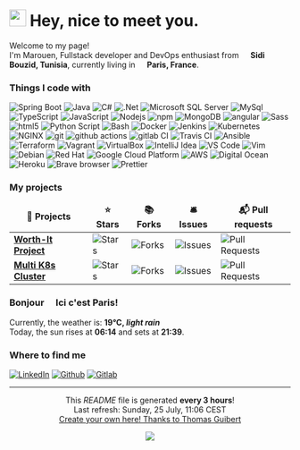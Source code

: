 <h1><img src="https://emojis.slackmojis.com/emojis/images/1531849430/4246/blob-sunglasses.gif?1531849430" width="30"/> Hey, nice to meet you.</h1>


<p>Welcome to my page! </br> I'm Marouen, Fullstack developer and DevOps enthusiast from <img src="https://www.flaticon.com/svg/static/icons/svg/299/299636.svg" width="13"/> <b>Sidi Bouzid, Tunisia</b>, currently living in <img src="https://image.flaticon.com/icons/svg/197/197560.svg" width="13"/> <b>Paris, France</b>. </p>
<h3>Things I code with</h3>
<p>
  <img alt="Spring Boot" src="https://img.shields.io/badge/-Spring-5ad336?style=flat-square&logo=spring&logoColor=white" />
  <img alt="Java" src="https://img.shields.io/badge/-Java-7ba9e2?style=flat-square&logo=java&logoColor=white" /> 
  <img alt="C#" src="https://img.shields.io/badge/-C%20Sharp-1b4fbe?style=flat-square&logo=c%20sharp&logoColor=white" /> 
  <img alt=".Net" src="https://img.shields.io/badge/-.Net-5C2D91?style=flat-square&logo=.net&logoColor=white" /> 
  <img alt="Microsoft SQL Server" src="https://img.shields.io/badge/Microsoft%20SQL%20Server-CC2927?style=flat-square&logo=Microsoft-SQL-Server&logoColor=white" /> 
  <img alt="MySql" src="https://img.shields.io/badge/-MySql-da9455?style=flat-square&logo=mysql&logoColor=white" /> 
  <img alt="TypeScript" src="https://img.shields.io/badge/-TypeScript-007ACC?style=flat-square&logo=typescript&logoColor=white" />
  <img alt="JavaScript" src="https://img.shields.io/badge/-JavaScript-eef021?style=flat-square&logo=javascript&logoColor=black" />
  <img alt="Nodejs" src="https://img.shields.io/badge/-Nodejs-43853d?style=flat-square&logo=Node.js&logoColor=white" />
  <img alt="npm" src="https://img.shields.io/badge/-NPM-CB3837?style=flat-square&logo=npm&logoColor=white" />
  <img alt="MongoDB" src="https://img.shields.io/badge/-MongoDB-13aa52?style=flat-square&logo=mongodb&logoColor=white" />
  <img alt="angular" src="https://img.shields.io/badge/-Angular-DD0031?style=flat-square&logo=angular&logoColor=white" />
  <img alt="Sass" src="https://img.shields.io/badge/-Sass-CC6699?style=flat-square&logo=sass&logoColor=white" />
  <img alt="html5" src="https://img.shields.io/badge/-HTML5-E34F26?style=flat-square&logo=html5&logoColor=white" />
  <img alt="Python Script" src="https://img.shields.io/badge/-Python-3776AB?style=flat-square&logo=python&logoColor=white" />
  <img alt="Bash" src="https://img.shields.io/badge/-Bash-4EAA25?style=flat-square&logo=gnu-bash&logoColor=white" />
  <img alt="Docker" src="https://img.shields.io/badge/-Docker-46a2f1?style=flat-square&logo=docker&logoColor=white" />
  <img alt="Jenkins" src="https://img.shields.io/badge/-Jenkins-d35444?style=flat-square&logo=jenkins&logoColor=black" />
  <img alt="Kubernetes" src="https://img.shields.io/badge/-Kubernetes-46a2f1?style=flat-square&logo=kubernetes&logoColor=white" />
  <img alt="NGINX" src="https://img.shields.io/badge/-NGINX-45a818?style=flat-square&logo=nginx&logoColor=white" />
  <img alt="git" src="https://img.shields.io/badge/-Git-F05032?style=flat-square&logo=git&logoColor=white" />
  <img alt="github actions" src="https://img.shields.io/badge/-Github_Actions-2088FF?style=flat-square&logo=github-actions&logoColor=white" />
  <img alt="gitlab CI" src="https://img.shields.io/badge/-Gitlab%20CI-176a20?style=flat-square&logo=gitlab&logoColor=white" />
  <img alt="Travis CI" src="https://img.shields.io/badge/-Travis%20CI-baded4?style=flat-square&logo=travis&logoColor=white" />
  <img alt="Ansible" src="https://img.shields.io/badge/-Ansible-c7d4c7?style=flat-square&logo=ansible&logoColor=black" />
  <img alt="Terraform" src="https://img.shields.io/badge/-Terraform-8640d6?style=flat-square&logo=terraform&logoColor=white" />
  <img alt="Vagrant" src="https://img.shields.io/badge/-Vagrant-0c6ff0?style=flat-square&logo=vagrant&logoColor=white" />
  <img alt="VirtualBox" src="https://img.shields.io/badge/-VirtualBox-67a4f5?style=flat-square&logo=virtualbox&logoColor=white" />
  <img alt="IntelliJ Idea" src="https://img.shields.io/badge/-IntelliJ-111212?style=flat-square&logo=intellij-idea&logoColor=white" />
  <img alt="VS Code" src="https://img.shields.io/badge/-VSCode-045ed4?style=flat-square&logo=visual%20studio%20code&logoColor=white" />
  <img alt="Vim" src="https://img.shields.io/badge/-Vim-019733?style=flat-square&logo=vim&logoColor=white" />
  <img alt="Debian" src="https://img.shields.io/badge/-Debian-A81D33?style=flat-square&logo=debian&logoColor=white" />
  <img alt="Red Hat" src="https://img.shields.io/badge/-RedHat-db2c23?style=flat-square&logo=red-hat&logoColor=white" />
  <img alt="Google Cloud Platform" src="https://img.shields.io/badge/-Google_Cloud_Platform-1a73e8?style=flat-square&logo=google-cloud&logoColor=white" />
  <img alt="AWS" src="https://img.shields.io/badge/-AWS%20-f0f4af?style=flat-square&logo=amazon%20aws&logoColor=black" />
  <img alt="Digital Ocean" src="https://img.shields.io/badge/-Digital_Ocean-1b4fbe?style=flat-square&logo=digitalocean&logoColor=white" />
  <img alt="Heroku" src="https://img.shields.io/badge/-Heroku-430098?style=flat-square&logo=heroku&logoColor=white" />
  <img alt="Brave browser" src="https://img.shields.io/badge/-Brave_Browser-FB542B?style=flat-square&logo=brave&logoColor=white" />
  <img alt="Prettier" src="https://img.shields.io/badge/-Prettier-F7B93E?style=flat-square&logo=prettier&logoColor=white" />
</p>
<h3>My projects</h3>
<table>
  <thead align="center">
    <tr border: none;>
      <td><b>🎁 Projects</b></td>
      <td><b>⭐ Stars</b></td>
      <td><b>📚 Forks</b></td>
      <td><b>🛎 Issues</b></td>
      <td><b>📬 Pull requests</b></td>
    </tr>
  </thead>
  <tbody>
    <tr>
    	    <td><a href="https://github.com/Marouen2110/Worth-It"><b>Worth-It Project</b></a></td>
      <td><img alt="Stars" src="https://img.shields.io/github/stars/Marouen2110/Worth-It?style=flat-square&labelColor=343b41"/></td>
      <td><img alt="Forks" src="https://img.shields.io/github/forks/Marouen2110/Worth-It?style=flat-square&labelColor=343b41"/></td>
      <td><img alt="Issues" src="https://img.shields.io/github/issues/Marouen2110/Worth-It?style=flat-square&labelColor=343b41"/></td>
      <td><img alt="Pull Requests" src="https://img.shields.io/github/issues-pr/Marouen2110/Worth-It?style=flat-square&labelColor=343b41"/>
      </td>
    </tr>
	  <tr>
    <td><a href="https://github.com/Marouen2110/multi-k8s"><b>Multi K8s Cluster</b></a></td>
      <td><img alt="Stars" src="https://img.shields.io/github/stars/Marouen2110/multi-k8s?style=flat-square&labelColor=343b41"/></td>
      <td><img alt="Forks" src="https://img.shields.io/github/forks/Marouen2110/multi-k8s?style=flat-square&labelColor=343b41"/></td>
      <td><img alt="Issues" src="https://img.shields.io/github/issues/Marouen2110/multi-k8s?style=flat-square&labelColor=343b41"/></td>
      <td><img alt="Pull Requests" src="https://img.shields.io/github/issues-pr/Marouen2110/multi-k8s?style=flat-square&labelColor=343b41"/>
      </td>
    </tr>
    </tbody>
    </table>

<h3>Bonjour <img src="https://image.flaticon.com/icons/svg/197/197560.svg" width="13"/> Ici c'est Paris!</h3>
<p>Currently, the weather is: <b> 19°C, <i>light rain</i></b></br>Today, the sun rises at <b>06:14</b> and sets at <b>21:39</b>.</p>
<h3>Where to find me</h3>
<p><a href="https://www.linkedin.com/in/marouen-slaimia" target="_blank"><img alt="LinkedIn" src="https://img.shields.io/badge/linkedin-%230077B5.svg?&style=for-the-badge&logo=linkedin&logoColor=white" /></a> <a href="https://github.com/Marouen2110" target="_blank"><img alt="Github" src="https://img.shields.io/badge/GitHub-%2312100E.svg?&style=for-the-badge&logo=Github&logoColor=white" /></a>  <a href="https://gitlab.com/Marouen_Slaimia" target="_blank"><img alt="Gitlab" src="https://img.shields.io/badge/Gitlab-%230077B5.svg?&style=for-the-badge&logo=gitlab&logoColor=white" /></a> 
</p>

------------
<p align="center">This <i>README</i> file is generated <b>every 3 hours</b>!</br>Last refresh: Sunday, 25 July, 11:06 CEST<br /><a href="https://medium.com/@th.guibert/how-to-create-a-self-updating-readme-md-for-your-github-profile-f8b05744ca91">Create your own here! Thanks to Thomas Guibert</a></p>
<p align="center"><img src="https://github.com/Marouen2110/Marouen2110/workflows/README%20build/badge.svg" /></p>
